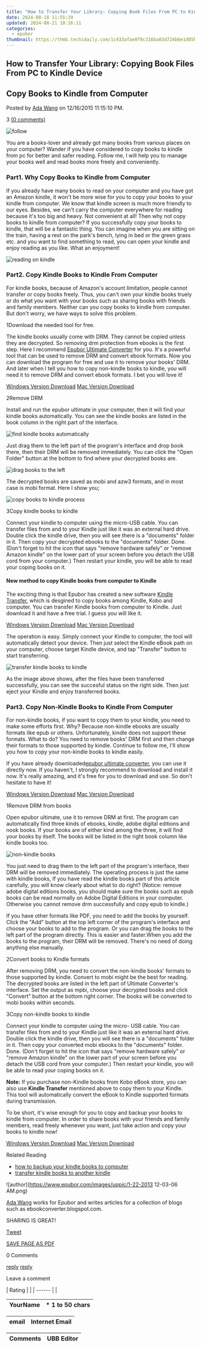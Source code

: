 ```yaml
---
title: "How to Transfer Your Library: Copying Book Files From PC to Kindle Device"
date: 2024-08-18 11:55:29
updated: 2024-08-21 10:16:11
categories:
  - epubor
thumbnail: https://thmb.techidaily.com/1c433afae0f8c316ba83d724b6e1d85b8ae483fb36c0489f83439481af084268.jpg
---
```


## How to Transfer Your Library: Copying Book Files From PC to Kindle Device

## Copy Books to Kindle from Computer

Posted by [Ada Wang](https://plus.google.com/+AdaWang/posts) on 12/16/2015 11:15:10 PM.

3 [(0 comments)](http://www.epubor.com/#comment-area) 



![follow](http://www.epubor.com/images/follow.png)

You are a books-lover and already got many books from various places on your computer? Wander if you have considered to copy books to kindle from pc for better and safer reading. Follow me, I will help you to manage your books well and read books more freely and conveniently.

### Part1\. Why Copy Books to Kindle from Computer

 If you already have many books to read on your computer and you have got an Amazon kindle, it won't be more wise for you to copy your books to your kindle from computer. We know that kindle screen is much more friendly to our eyes. Besides, we can't carry the computer everywhere for reading because it's too big and heavy. Not convenient at all! Then why not copy books to kindle from computer? If you successfully copy your books to kindle, that will be a fantastic thing. You can imagine when you are sitting on the train, having a rest on the park's bench, lying in bed or the green grass etc. and you want to find something to read, you can open your kindle and enjoy reading as you like. What an enjoyment!

![reading on kindle](http://www.epubor.com/images/uppic/reading-on-kindle.jpg)

### Part2\. Copy Kindle Books to Kindle From Computer

For kindle books, because of Amazon's account limitation, people cannot transfer or copy books freely. Thus, you can't own your kindle books truely or do what you want with your books such as sharing books with friends and family members. Neither can you copy books to kindle from computer. But don't worry, we have ways to solve this problem. 

1Download the needed tool for free.

The kindle books usually come with DRM. They cannot be copied unless they are decrypted. So removing drm protection from ebooks is the first step. Here I recommend [Epubor Ultimate Converter](https://tools.techidaily.com/epubor/ultimate/) for you. It's a powerful tool that can be used to remove DRM and convert ebook formats. Now you can download the program for free and use it to remove your books' DRM. And later when I tell you how to copy non-kindle books to kindle, you will need it to remove DRM and convert ebook formats. I bet you will love it!

[Windows Version Download](https://tools.techidaily.com/epubor/ultimate/) [Mac Version Download](https://tools.techidaily.com/epubor/ultimate/)

2Remove DRM

Install and run the epubor ultimate in your computer, then it will find your kindle books automatically. You can see the kindle books are listed in the book column in the right part of the interface. 

![find kindle books automatically](http://www.epubor.com/images/uppic/find-kindle-books-automatically.jpg)

Just drag them to the left part of the program's interface and drop book there, then their DRM will be removed immediately. You can click the "Open Folder" button at the bottom to find where your decrypted books are.

![drag books to the left](http://www.epubor.com/images/uppic/drag-books-to-the-left.jpg)

The decrypted books are saved as mobi and azw3 formats, and in most case is mobi format. Here I show you;

![copy books to kindle process](http://www.epubor.com/images/uppic/copy-books-to-kindle-process.jpg)

3Copy kindle books to kindle

Connect your kindle to computer using the micro-USB cable. You can transfer files from and to your Kindle just like it was an external hard drive. Double click the kindle drive, then you will see there is a "documents" folder in it. Then copy your decrypted ebooks to the "documents" folder. Done. (Don't forget to hit the icon that says "remove hardware safely" or "remove Amazon kindle" on the lower part of your screen before you detach the USB cord from your computer.) Then restart your kindle, you will be able to read your coping books on it. 

#### New method to copy Kindle books from computer to Kindle

The exciting thing is that Epubor has created a new software [Kindle Transfer](https://tools.techidaily.com/epubor/transfer/), which is desgined to copy books among Kindle, Kobo and computer. You can transfer Kindle books from computer to Kindle. Just download it and have a free trial. I guess you will like it.

[Windows Version Download](https://tools.techidaily.com/epubor/transfer/) [Mac Version Download](https://tools.techidaily.com/epubor/transfer/) 

The operation is easy. Simply connect your Kindle to computer, the tool will automatically detect your device. Then just select the Kindle eBook path on your computer, choose target Kindle device, and tap "Transfer" button to start transferring.

![transfer kindle books to kindle](http://www.epubor.com/images/uppic/transfer-kindle-books-to-kindle.png)

As the image above shows, after the files have been transferred successfully, you can see the succesful status on the right side. Then just eject your Kindle and enjoy transferred books.

### Part3\. Copy Non-Kindle Books to Kindle From Computer

For non-kindle books, if you want to copy them to your kindle, you need to make some efforts first. Why? Because non-kindle ebooks are usually formats like epub or others. Unfortunately, kindle does not support these formats. What to do? You need to remove books' DRM first and then change their formats to those supported by kindle. Continue to follow me, I'll show you how to copy your non-kindle books to kindle easily.

If you have already downloaded[epubor ultimate converter](https://tools.techidaily.com/epubor/ultimate/), you can use it directly now. If you haven't, I strongly recommend to download and install it now. It's really amazing, and it's free for you to download and use. So don't hesitate to have it!

[Windows Version Download](https://tools.techidaily.com/epubor/ultimate/) [Mac Version Download](https://tools.techidaily.com/epubor/ultimate/)

1Remove DRM from books 

Open epubor ultimate, use it to remove DRM at first. The program can automatically find three kinds of ebooks, kindle, adobe digital editions and nook books. If your books are of either kind among the three, it will find your books by itself. The books will be listed in the right book column like kindle books too.

![non-kindle books](http://www.epubor.com/images/uppic/non-kindle-books.jpg) 

 You just need to drag them to the left part of the program's interface, their DRM will be removed immediately. The operating process is just the same with kindle books, If you have read the kindle books part of this article carefully, you will know clearly about what to do right? (Notice: remove adobe digital editions books, you should make sure the books such as epub books can be read normally on Adobe Digital Editions in your computer. Otherwise you cannot remove drm successfully and copy epub to kindle.) 

If you have other formats like PDF, you need to add the books by yourself. Click the "Add" button at the top left corner of the program's interface and choose your books to add to the program. Or you can drag the books to the left part of the program directly. This is easier and faster.When you add the books to the program, their DRM will be removed. There's no need of doing anything else manually. 

2Convert books to Kindle formats 

After removing DRM, you need to convert the non-kindle books' formats to those supported by kindle. Convert to mobi might be the best for reading. The decrypted books are listed in the left part of Ultimate Converter's interface. Set the output as mpbi, choose your decrypted books and click "Convert" button at the bottom right corner. The books will be converted to mobi books within seconds. 

3Copy non-kindle books to kindle 

Connect your kindle to computer using the micro- USB cable. You can transfer files from and to your Kindle just like it was an external hard drive. Double click the kindle drive, then you will see there is a "documents" folder in it. Then copy your converted mobi ebooks to the "documents" folder. Done. (Don't forget to hit the icon that says "remove hardware safely" or "remove Amazon kindle" on the lower part of your screen before you detach the USB cord from your computer.) Then restart your kindle, you will be able to read your coping books on it.

**Note:** If you purchase non-Kindle books from Kobo eBook store, you can also use **Kindle Transfer** mentioned above to copy them to your Kindle. This tool will automatically convert the eBook to Kindle supported formats during transmission.

 To be short, it's wise enough for you to copy and backup your books to kindle from computer. In order to share books with your friends and family members, read freely whenever you want, just take action and copy your books to kindle now!

[Windows Version Download](https://tools.techidaily.com/epubor/ultimate/) [Mac Version Download](https://tools.techidaily.com/epubor/ultimate/)

Related Reading

* [how to backup your kindle books to computer](https://tools.techidaily.com/epubor/products/)
* [transfer kindle books to another kindle](https://tools.techidaily.com/epubor/products/)

![author](https://www.epubor.com/images/uppic/1-22-2013 12-03-06 AM.png)

[Ada Wang](https://plus.google.com/+AdaWang/posts) works for Epubor and writes articles for a collection of blogs such as ebookconverter.blogspot.com.

SHARING IS GREAT!

[Tweet](https://twitter.com/share) 

[SAVE PAGE AS PDF](https://tools.techidaily.com/epubor/products/) 



0 Comments

[reply](https://tools.techidaily.com/epubor/products/) [reply](https://tools.techidaily.com/epubor/products/) 

Leave a comment

| Rating |  |
| ------ |  |

| YourName | \*  1 to 50 chars |
| -------- | ----------------- |

| email | Internet Email |
| ----- | -------------- |

| Comments | UBB Editor |
| -------- | ---------- |

<ins class="adsbygoogle"
     style="display:block"
     data-ad-format="autorelaxed"
     data-ad-client="ca-pub-7571918770474297"
     data-ad-slot="1223367746"></ins>



<ins class="adsbygoogle"
     style="display:block"
     data-ad-client="ca-pub-7571918770474297"
     data-ad-slot="8358498916"
     data-ad-format="auto"
     data-full-width-responsive="true"></ins>
